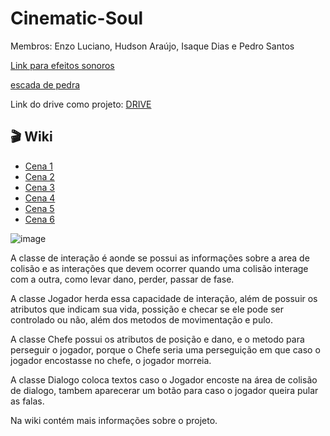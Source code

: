 # Cinematic-Soul
Membros: Enzo Luciano, Hudson Araújo, Isaque Dias e Pedro Santos

[Link para efeitos sonoros](https://pixabay.com/sound-effects/search/footsteps/)

[escada de pedra](https://sketchfab.com/3d-models/stone-stair-case-53e52c0fa88a4aa58ad86db4c569c96b)

Link do drive como projeto: [DRIVE](https://drive.google.com/drive/folders/1voiZ0sTWlcqO6S2eulumpFdOXeglKAEv?usp=drive_link)

## 🎬 Wiki

- [Cena 1](https://github.com/Isaquedias1/Cinematic-Soul/wiki/Cena-1)
- [Cena 2](https://github.com/Isaquedias1/Cinematic-Soul/wiki/Cena-2)
- [Cena 3](https://github.com/Isaquedias1/Cinematic-Soul/wiki/Cena-3)
- [Cena 4](https://github.com/Isaquedias1/Cinematic-Soul/wiki/Cena-4)
- [Cena 5](https://github.com/Isaquedias1/Cinematic-Soul/wiki/Cena-5)
- [Cena 6](https://github.com/Isaquedias1/Cinematic-Soul/wiki/Cena-6)

![image](https://github.com/user-attachments/assets/bafdc6b1-0a5f-46ac-88a1-2662f29536cd)

A classe de interação é aonde se possui as informações sobre a area de colisão e as interações que devem ocorrer quando uma colisão interage com a outra, como levar dano, perder, passar de fase.

A classe Jogador herda essa capacidade de interação, além de possuir os atributos que indicam sua vida, possição e checar se ele pode ser controlado ou não, além dos metodos de movimentação e pulo.

A classe Chefe possui os atributos de posição e dano, e o metodo para perseguir o jogador, porque o Chefe seria uma perseguição em que caso o jogador encostasse no chefe, o jogador morreia.

A classe Dialogo coloca textos caso o Jogador encoste na área de colisão de dialogo, tambem aparecerar um botão para caso o jogador queira pular as falas.

Na wiki contém mais informações sobre o projeto.
